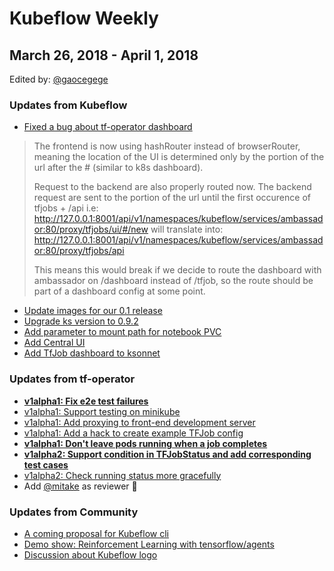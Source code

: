 # Kubeflow Weekly

## March 26, 2018 - April 1, 2018

Edited by: [@gaocegege][]

### Updates from Kubeflow

- [Fixed a bug about tf-operator dashboard](https://github.com/kubeflow/kubeflow/pull/381)
> The frontend is now using hashRouter instead of browserRouter, meaning the location of the UI is determined only by the portion of the url after the # (similar to k8s dashboard).
>
> Request to the backend are also properly routed now.
The backend request are sent to the portion of the url until the first occurence of tfjobs + /api
i.e:
http://127.0.0.1:8001/api/v1/namespaces/kubeflow/services/ambassador:80/proxy/tfjobs/ui/#/new
will translate into: http://127.0.0.1:8001/api/v1/namespaces/kubeflow/services/ambassador:80/proxy/tfjobs/api
>
> This means this would break if we decide to route the dashboard with ambassador on /dashboard instead of /tfjob, so the route should be part of a dashboard config at some point.
- [Update images for our 0.1 release](https://github.com/kubeflow/kubeflow/pull/508)
- [Upgrade ks version to 0.9.2](https://github.com/kubeflow/kubeflow/pull/515)
- [Add parameter to mount path for notebook PVC](https://github.com/kubeflow/kubeflow/pull/469)
- [Add Central UI](https://github.com/kubeflow/kubeflow/pull/525)
- [Add TfJob dashboard to ksonnet](https://github.com/kubeflow/kubeflow/pull/548)

### Updates from tf-operator

- [**v1alpha1: Fix e2e test failures**](https://github.com/kubeflow/tf-operator/pull/501)
- [v1alpha1: Support testing on minikube](https://github.com/kubeflow/tf-operator/pull/485)
- [v1alpha1: Add proxying to front-end development server](https://github.com/kubeflow/tf-operator/pull/442)
- [v1alpha1: Add a hack to create example TFJob config](https://github.com/kubeflow/tf-operator/pull/509)
- [**v1alpha1: Don't leave pods running when a job completes**](https://github.com/kubeflow/tf-operator/pull/512)
- [**v1alpha2: Support condition in TFJobStatus and add corresponding test cases**](https://github.com/kubeflow/tf-operator/pull/504)
- [v1alpha2: Check running status more gracefully](https://github.com/kubeflow/tf-operator/pull/507)
- Add [@mitake][] as reviewer :tada:

### Updates from Community

[@gaocegege]: https://github.com/gaocegege
[@mitake]: https://github.com/mitake

- [A coming proposal for Kubeflow cli](https://github.com/kubeflow/kubeflow/issues/522)
- [Demo show: Reinforcement Learning with tensorflow/agents](https://github.com/kubeflow/examples/tree/master/agents)
- [Discussion about Kubeflow logo](https://github.com/kubeflow/kubeflow/issues/187)
